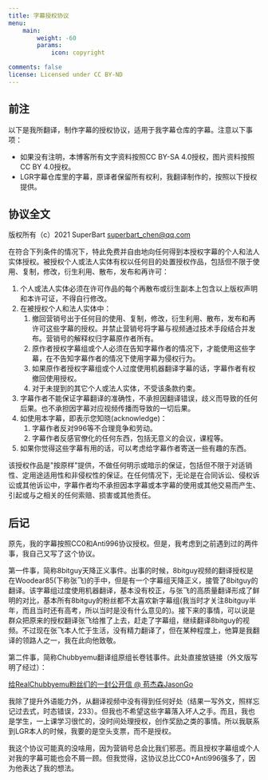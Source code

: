 ```yaml
---
title: 字幕授权协议
menu:
    main: 
        weight: -60
        params:
            icon: copyright

comments: false
license: Licensed under CC BY-ND
---
```


## 前注
以下是我所翻译，制作字幕的授权协议，适用于我字幕仓库的字幕。注意以下事项：
* 如果没有注明，本博客所有文字资料按照CC BY-SA 4.0授权，图片资料按照CC BY 4.0授权。
* LGR字幕仓库里的字幕，原译者保留所有权利，我翻译制作的，按照以下授权提供。

## 协议全文

版权所有（c）2021 SuperBart <superbart_chen@qq.com>  

在符合下列条件的情况下，特此免费并自由地向任何得到本授权字幕的个人和法人实体授权。被授权个人或法人实体有权以任何目的处置授权作品，包括但不限于使用、复制，修改，衍生利用、散布，发布和再许可：

1. 个人或法人实体必须在许可作品的每个再散布或衍生副本上包含以上版权声明和本许可证，不得自行修改。
2. 在被授权个人和法人实体中：
    1. 撤回营销号出于任何目的使用、复制，修改，衍生利用、散布，发布和再许可这些字幕的授权。并禁止营销号将字幕与视频通过技术手段结合并发布。营销号的解释权归字幕原作者所有。
    2. 原作者授权字幕组或个人必须在告知字幕作者的情况下，才能使用这些字幕，在不告知字幕作者的情况下使用字幕为侵权行为。
    3. 如果原作者授权字幕组或个人过度使用机器翻译字幕的话，字幕作者有权撤回使用授权。
    4. 对于未提到的其它个人或法人实体，不受该条款约束。
3. 字幕作者不能保证字幕翻译的准确性，不承担因翻译错误，歧义而导致的任何后果。也不承担因字幕对应视频传播而导致的一切后果。
4. 如使用本字幕，即表示您知晓(acknowledge)：
    1. 字幕作者反对996等不合理竞争和劳动。
    2. 字幕作者反感官僚化的任何东西，包括无意义的会议，课程等。
5. 如果你觉得这些字幕有用的话，可以考虑给字幕作者寄送一些有趣的东西。
  
该授权作品是"按原样"提供，不做任何明示或暗示的保证，包括但不限于对适销性、定用途适用性和非侵权性的保证。在任何情况下，无论是在合同诉讼、侵权诉讼或其他诉讼中，字幕作者均不承担因本字幕或本字幕的使用或其他交易而产生、引起或与之相关的任何索赔、损害或其他责任。

## 后记
原先，我的字幕按照CC0和Anti996协议授权。但是，我考虑到之前遇到过的两件事，我自己又写了这个协议。  

第一件事，简称8bitguy天降正义事件。出事的时候，8bitguy视频的翻译授权是在Woodear85(下称张飞)的手中，但是有一个字幕组天降正义，接管了8bitguy的翻译。该字幕组过度使用机器翻译，基本没有校正，与张飞的高质量翻译形成了鲜明的对比，基本所有8bitguy的粉丝都不太喜欢新字幕组(我当时才关注8bitguy半年，而且当时还有高考，所以当时是没有什么意见的)。接下来的事情，可以说是群众把原来的授权翻译张飞给推了上去，赶走了字幕组，继续翻译8bitguy的视频。不过现在张飞本人忙于生活，没有精力翻译了，但在某种程度上，他算是我翻译的领路人之一，我在此向他致敬。  

第二件事，简称Chubbyemu翻译组原组长卷钱事件。此处直接放链接（外文版写明了经过）：  

[给RealChubbyemu粉丝们的一封公开信 @ 苟杰森JasonGo](https://www.bilibili.com/read/cv9400200/)

我除了提升外语能力外，从翻译视频中没有得到任何好处（结果一写外文，照样忘记过去式，时态错误，233）。但我也不希望这些字幕落入坏人之手。而且，我也是学生，一上课学习很忙的，没时间处理授权，创作奖励之类的事情。所以我联系到LGR本人的时候，我要的是空头支票，而不是授权。  

我这个协议可能真的没啥用，因为营销号总会比我们邪恶。而且授权字幕组或个人对我的字幕可能也会不屑一顾。但我觉得，这协议总比CC0+Anti996强多了，因为他表达了我的想法。

